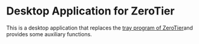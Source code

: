 # Desktop Application for ZeroTier

This is a desktop application that replaces the [tray program of ZeroTier](https://github.com/zerotier/DesktopUI)and
provides some auxiliary functions.

